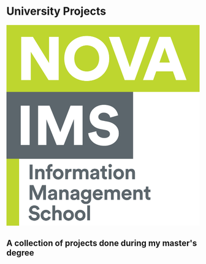 # University Projects
![image alt](https://github.com/ruben-machado/University-Projects/blob/9b8ade999e3a5061a855d847813c9240332cac77/Nova%20IMS%20logo)
## A collection of projects done during my master's degree
